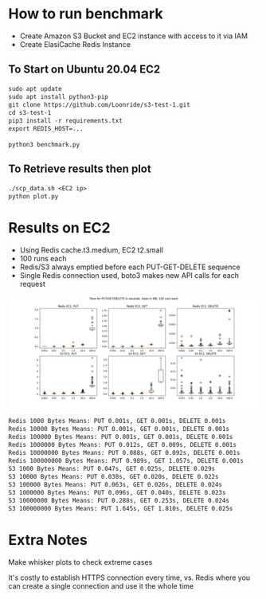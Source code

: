 # How to run benchmark

- Create Amazon S3 Bucket and EC2 instance with access to it via IAM
- Create ElasiCache Redis Instance

## To Start on Ubuntu 20.04 EC2

```
sudo apt update
sudo apt install python3-pip
git clone https://github.com/Loonride/s3-test-1.git
cd s3-test-1
pip3 install -r requirements.txt
export REDIS_HOST=...

python3 benchmark.py
```

## To Retrieve results then plot

```
./scp_data.sh <EC2 ip>
python plot.py
```

# Results on EC2

- Using Redis cache.t3.medium, EC2 t2.small
- 100 runs each
- Redis/S3 always emptied before each PUT-GET-DELETE sequence
- Single Redis connection used, boto3 makes new API calls for each request

![alt text](https://raw.githubusercontent.com/Loonride/s3-test-1/main/figures/figure1.png)

```
Redis 1000 Bytes Means: PUT 0.001s, GET 0.001s, DELETE 0.001s
Redis 10000 Bytes Means: PUT 0.001s, GET 0.001s, DELETE 0.001s
Redis 100000 Bytes Means: PUT 0.001s, GET 0.001s, DELETE 0.001s
Redis 1000000 Bytes Means: PUT 0.012s, GET 0.009s, DELETE 0.001s
Redis 10000000 Bytes Means: PUT 0.088s, GET 0.092s, DELETE 0.001s
Redis 100000000 Bytes Means: PUT 0.989s, GET 1.057s, DELETE 0.001s
S3 1000 Bytes Means: PUT 0.047s, GET 0.025s, DELETE 0.029s
S3 10000 Bytes Means: PUT 0.038s, GET 0.020s, DELETE 0.022s
S3 100000 Bytes Means: PUT 0.063s, GET 0.026s, DELETE 0.024s
S3 1000000 Bytes Means: PUT 0.096s, GET 0.040s, DELETE 0.023s
S3 10000000 Bytes Means: PUT 0.288s, GET 0.253s, DELETE 0.024s
S3 100000000 Bytes Means: PUT 1.645s, GET 1.810s, DELETE 0.025s
```

# Extra Notes

Make whisker plots to check extreme cases

It's costly to establish HTTPS connection every time, vs. Redis where you can create a single connection and use it the whole time
